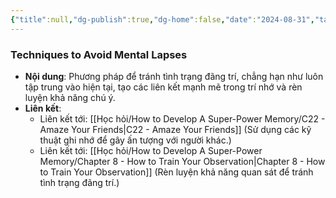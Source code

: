 ```yaml
---
{"title":null,"dg-publish":true,"dg-home":false,"date":"2024-08-31","tags":["#book","#memory","#How_to_Develop_A_Super_Power_Memory"],"Chương":"Chương21","permalink":"/hoc-hoi/how-to-develop-a-super-power-memory/c21-avoiding-absent-mindedness/","dgPassFrontmatter":true,"noteIcon":"","updated":"2025-01-14T22:09:59.576+07:00"}
---
```


### Techniques to Avoid Mental Lapses

- **Nội dung**: Phương pháp để tránh tình trạng đãng trí, chẳng hạn như luôn tập trung vào hiện tại, tạo các liên kết mạnh mẽ trong trí nhớ và rèn luyện khả năng chú ý.
- **Liên kết**:
    - Liên kết tới: [[Học hỏi/How to Develop A Super-Power Memory/C22 - Amaze Your Friends\|C22 - Amaze Your Friends]] (Sử dụng các kỹ thuật ghi nhớ để gây ấn tượng với người khác.)
    - Liên kết tới: [[Học hỏi/How to Develop A Super-Power Memory/Chapter 8 - How to Train Your Observation\|Chapter 8 - How to Train Your Observation]] (Rèn luyện khả năng quan sát để tránh tình trạng đãng trí.)